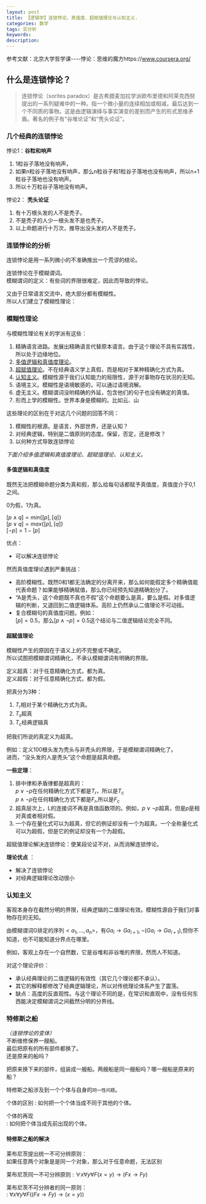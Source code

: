 ```yaml
---
layout: post
title: 【逻辑学】连锁悖论、真值度、超赋值理论与认知主义.
categories: 数学
tags: 实分析
keywords:
description:
---
```


参考文献：北京大学哲学课----悖论：思维的魔方https://www.coursera.org/

## 什么是连锁悖论？

>连锁悖论（sorites paradox）是古希腊麦加拉学派欧布里德和阿莱克西努提出的一系列疑难中的一种。指一个微小量的连续相加或相减，最后达到一个不同质的事物。这是由逻辑演绎与事实演变的差别而产生的形式思维矛盾。著名的例子有“谷堆论证”和“秃头论证”。

### 几个经典的连锁悖论
悖论1：**谷粒和响声**    
1. 1粒谷子落地没有响声，
2. 如果n粒谷子落地没有响声，那么n粒谷子和1粒谷子落地也没有响声，所以n+1粒谷子落地也没有响声。
3. 所以十万粒谷子落地没有响声。  

悖论2： **秃头论证**   
1. 有十万根头发的人不是秃子。
2. 不是秃子的人少一根头发不是也秃子。
3. 以上命题进行十万次，推导出没头发的人不是秃子。  


### 连锁悖论的分析
连锁悖论是用一系列微小的不准确推出一个荒谬的结论。  

连锁悖论在于模糊谓词。  
模糊谓词的定义：有些词的界限很难定，因此而导致的悖论。  



又由于日常语言交流中，绝大部分都有模糊性。  
所以人们建立了模糊性理论：  

### 模糊性理论
与模糊性理论有关的学派有这些：  
1. 精确语言进路。发展出精确语言代替原本语言。由于这个理论不具有实践性，所以处于边缘地位。  
2. [多值逻辑和真值度理论](#title4)。  
3. [超赋值理论](#title5)。不在经典语义学上真假，而是相对于某种精确化方式为真。  
4. [认知主义](#title6)。模糊性源于我们认知能力的局限性，源于对事物存在状况的无知。  
5. 语境主义。模糊性是语境敏感的，可以通过语境消解。  
6. 虚无主义。模糊谓词没哟精确的外延，包含他们的句子也没有确定的真值。
7. 形而上学的模糊性。世界本身是模糊的。比如云、山


这些理论的区别在于对这几个问题的回答不同：  
1. 模糊性的根源。是语言，外部世界，还是认知？
2. 对经典逻辑，特别是二值原则的态度。保留，否定，还是修改？
3. 以何种方式导致连锁悖论


*下面介绍多值逻辑和真值度理论、超赋值理论、认知主义。*  

#### 多值逻辑和真值度

既然无法把模糊命题分类为真和假，那么给每句话都赋予真值度，真值度介于0,1之间。  

0为假，1为真。  

$[p \land q] = min\{[p],[q]\}$  
$[p \lor q] = max\{[p],[q]\}$  
$[\lnot p] = 1- [p]$  


优点：  
- 可以解决连锁悖论  

然而真值度理论遇到严重挑战：  
- 高阶模糊性。既然0和1都无法确定的分离开来，那么如何能假定多个精确值能代表命题？如果能够精确赋值，那么你已经预先知道精确划分了。  
- “A是秃头，这个命题既不真也不假”这个命题要么是真，要么是假。对多值逻辑的判断，又退回到二值逻辑体系。高阶上仍然承认二值理论不可动摇。
- 复合模糊句的真值度问题。例如：  
$[p]=0.5$，那么$[p \land \lnot p]=0.5$这个结论与二值逻辑结论完全不同。

#### 超赋值理论

模糊性产生的原因在于语义上的不完整或不确定。  
所以试图把模糊谓词精确化，不承认模糊谓词有明确的界限。  

定义超真：对于任意精确化方式，都为真。  
定义超假：对于任意精确化方式，都为假。  




把真分为3种：
1. $T_r$相对于某个精确化方式为真。  
2. $T_s$超真  
3. $T_c$经典逻辑真  

把我们所说的真定义为超真。

例如：定义100根头发为秃头与非秃头的界限，于是模糊谓词精确化了。  
进而，“没头发的人是秃头”这个命题是超真命题。    


**一些定理**：
1. 排中律和矛盾律都是超真的：  
$p \lor \lnot p$在任何精确化方式下都是$T_r$，所以是$T_c$  
$p \land \lnot p$在任何精确化方式下都是$F_r$,所以是$F_c$
2. 超真层次上，L的连接词不再是真值函数项的。例如，$p \lor \lnot p$超真，但是$p$是相对真或者相对假。  
3. 一个存在量化式可以为超真，但它的例证却没有一个为超真。一个全称量化式可以为超假，但是它的例证却没有一个为超假。


超赋值理论解决连锁悖论：使某段论证不对，从而消解连锁悖论。  


**理论优点** ：  
- 解决了连锁悖论
- 对经典逻辑理论改动很小

### 认知主义

客观本身存在截然分明的界限，经典逻辑的二值理论有效。模糊性源自于我们对事物存在的无知。  

由模糊谓词G排定的序列$<a_1,...,a_n>$，有$Ga_i \to Ga_{i+1},\lnot(Ga_i \to Ga_{i+1})$,但你不知道，也不可能知道分界点在哪里。  

例如，客观上存在一个自然数，它是谷堆和非谷堆的界限，然而人不知道。  


对这个理论评价：  
- 承认经典理论的二值逻辑的有效性（其它几个理论都不承认）。
- 其它的解释都修改了经典逻辑理论，所以对传统理论体系产生了震荡。
- 缺点：高度的反直观性。与这个理论不同的是，在常识和直观中，没有任何东西能决定模糊谓词之间截然分明的分界线。


###  特修斯之船
*（连锁悖论的变体）*    
不断维修保养一艘船。    
最后把原有的所有部件都换了。  
还是原来的船吗？  

把原来换下来的部件，组装成一艘船。两艘船是同一艘船吗？哪一艘船是原来的船？  


特修斯之船涉及到一个个体与自身的`同一性问题`。  

个体的区别
: 如何把一个个体当成不同于其他的个体。  

个体的再现    
: 如何把个体当成先前出现的个体。  


#### 特修斯之船的解决

莱布尼茨提出统一不可分辨原则：  
如果任意两个对象是是同一个对象，那么对于任意命题，无法区别  

莱布尼茨同一不可分辨原则
: $\forall x \forall y \forall F(x=y) \to (Fx \to Fy)$  

莱布尼茨不可分辨者的同一原则：  
: $\forall x \forall y \forall F((Fx \to Fy) \to (x=y))$  
